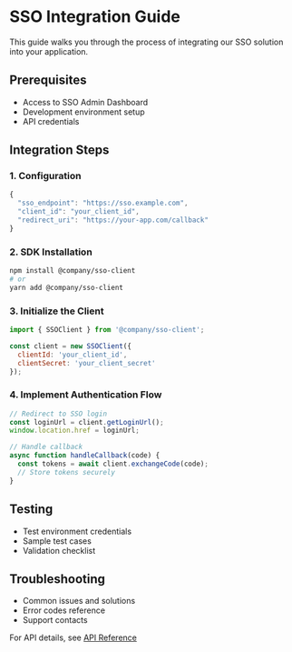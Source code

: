 # SSO Integration Guide

This guide walks you through the process of integrating our SSO solution into your application.

## Prerequisites
- Access to SSO Admin Dashboard
- Development environment setup
- API credentials

## Integration Steps

### 1. Configuration
```javascript
{
  "sso_endpoint": "https://sso.example.com",
  "client_id": "your_client_id",
  "redirect_uri": "https://your-app.com/callback"
}
```

### 2. SDK Installation

```bash
npm install @company/sso-client
# or
yarn add @company/sso-client
```

### 3. Initialize the Client

```javascript
import { SSOClient } from '@company/sso-client';

const client = new SSOClient({
  clientId: 'your_client_id',
  clientSecret: 'your_client_secret'
});
```

### 4. Implement Authentication Flow

```javascript
// Redirect to SSO login
const loginUrl = client.getLoginUrl();
window.location.href = loginUrl;

// Handle callback
async function handleCallback(code) {
  const tokens = await client.exchangeCode(code);
  // Store tokens securely
}
```

## Testing
- Test environment credentials
- Sample test cases
- Validation checklist

## Troubleshooting
- Common issues and solutions
- Error codes reference
- Support contacts

For API details, see [API Reference](api-reference.md)
